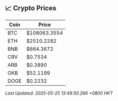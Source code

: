 ## 📈 Crypto Prices

| Coin | Price |
| ---- | ----- |
| BTC | $108063.3554 |
| ETH | $2510.2282 |
| BNB | $664.3672 |
| CRV | $0.7534 |
| ARB | $0.3890 |
| OKB | $52.1199 |
| DOGE | $0.2232 |

_Last Updated: 2025-05-25 13:49:50.266 +0800 HKT_